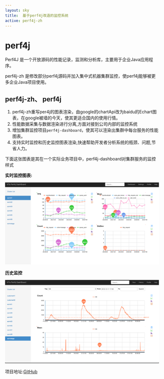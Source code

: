 ```yaml
---
layout: sky
title:  基于perf4j改造的监控系统
active: perf4j-zh
---
```


# perf4j

Perf4J 是一个开放源码的性能记录，监测和分析库，主要用于企业Java应用程序。

perf4j-zh 是修改部分perf4j源码并加入集中式机器集群监控，使perf4j能够被更多企业Java项目使用。


## perf4j-zh、 perf4j 

1. perf4j-zh重写per4j的图表渲染，由google的chartApi改为baidu的Echart图表，在google被墙的今天，使其更适合国内的使用行情。
1. 性能数据采集与数据渲染进行分离,方面对接到公司内部的监控系统
1. 增加集群监控项目`perf4j-dashboard`，使其可以渲染出集群中每台服务的性能图表。
1. 支持实时监控和历史监控图表渲染,快速帮助开发者分析系统的瓶颈、问题,节省人力。

下面这张图表是其在一个实际业务项目中，perf4j-dashboard对集群服务的监控样式

**实时监控图表:**

<img src="/images/perf4j/dashboard.png" width='888px' ></img>

**历史监控**

<img src="/images/perf4j/history.png" width='888px' ></img>




项目地址:[GitHub](https://github.com/WangJunTYTL/perf4j-zh)